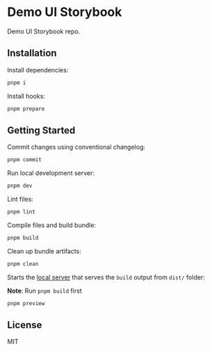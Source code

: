 # Demo UI Storybook

Demo UI Storybook repo.

## Installation

Install dependencies:

```bash
pnpm i
```

Install hooks:

```bash
pnpm prepare
```

## Getting Started

Commit changes using conventional changelog:

```bash
pnpm commit
```

Run local development server:

```bash
pnpm dev
```

Lint files:

```bash
pnpm lint
```

Compile files and build bundle:

```bash
pnpm build
```

Clean up bundle artifacts:

```bash
pnpm clean
```

Starts the [local server](http://localhost:3000/) that serves the `build` output from `dist/` folder:

**Note**: Run `pnpm build` first

```bash
pnpm preview
```

## License

MIT

